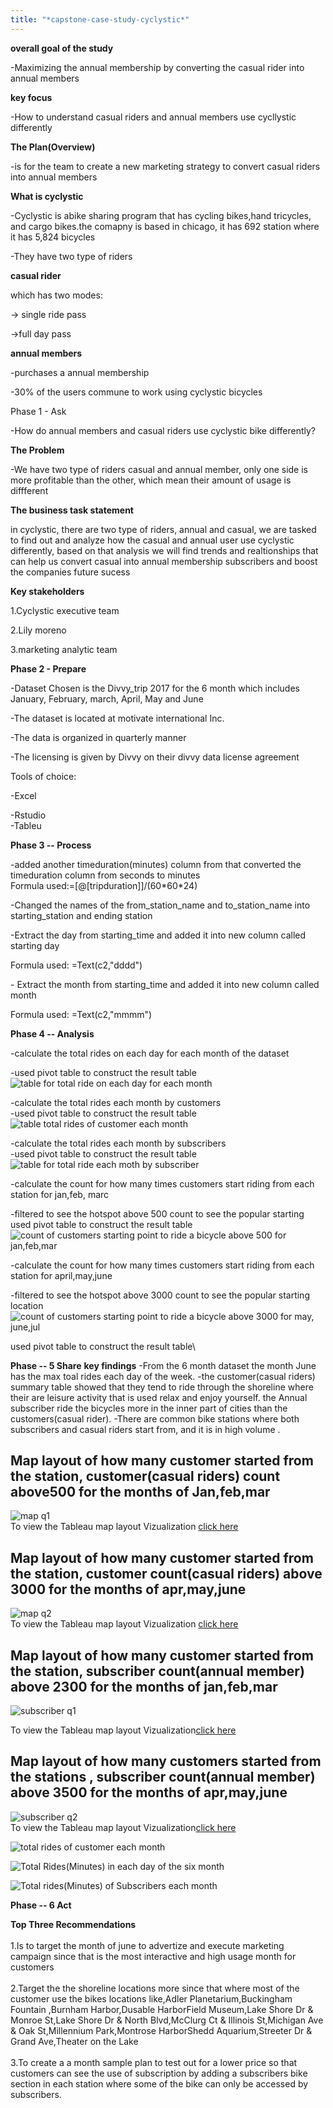 ```yaml
---
title: "*capstone-case-study-cyclystic*"
---
```


**overall goal of the study**

-Maximizing the annual membership by converting the casual rider into
annual members

**key focus**

-How to understand casual riders and annual members use cycllystic
differently

**The Plan(Overview)**

-is for the team to create a new marketing strategy to convert casual
riders into annual members

**What is cyclystic**

-Cyclystic is abike sharing program that has cycling bikes,hand
tricycles, and cargo bikes.the comapny is based in chicago, it has 692
station where it has 5,824 bicycles

-They have two type of riders

**casual rider**

which has two modes:

-\> single ride pass

-\>full day pass

**annual members**

-purchases a annual membership

-30% of the users commune to work using cyclystic bicycles

Phase 1 - Ask

-How do annual members and casual riders use cyclystic bike differently?

**The Problem**

-We have two type of riders casual and annual member, only one side is
more profitable than the other, which mean their amount of usage is
diffferent

**The business task statement**

in cyclystic, there are two type of riders, annual and casual, we are
tasked to find out and analyze how the casual and annual user use
cyclystic differently, based on that analysis we will find trends and
realtionships that can help us convert casual into annual membership
subscribers and boost the companies future sucess

**Key stakeholders**

1.Cyclystic executive team

2.Lily moreno

3.marketing analytic team

**Phase 2 - Prepare**

-Dataset Chosen is the Divvy_trip 2017 for the 6 month which includes
January, February, march, April, May and June

-The dataset is located at motivate international Inc.

-The data is organized in quarterly manner

-The licensing is given by Divvy on their divvy data license agreement

Tools of choice:

-Excel

-Rstudio\
-Tableu

**Phase 3 -- Process**

-added another timeduration(minutes) column from that converted the
timeduration column from seconds to minutes\
Formula used:=\[@\[tripduration\]\]/(60\*60\*24)

-Changed the names of the from_station_name and to_station_name into
starting_station and ending station

-Extract the day from starting_time and added it into new column called
starting day

Formula used: =Text(c2,"dddd")

\- Extract the month from starting_time and added it into new column
called month

Formula used: =Text(c2,"mmmm")

**Phase 4 -- Analysis**

-calculate the total rides on each day for each month of the dataset

-used pivot table to construct the result table\
![table  for total ride on each day for each month](https://github.com/NEB73/capstone-case-study-cyclystic/assets/151795453/60b840d8-453f-406e-81b4-315b83a542a1)


-calculate the total rides each month by customers\
-used pivot table to construct the result table\
![table total rides of customer each month](https://github.com/NEB73/capstone-case-study-cyclystic/assets/151795453/7c79c16d-5b67-4df3-8a65-73c698944af9)


-calculate the total rides each month by subscribers\
-used pivot table to construct the result table\
![table for total ride each moth by subscriber](https://github.com/NEB73/capstone-case-study-cyclystic/assets/151795453/bfd77324-6e2d-4a67-859c-d5915ca74f44)


-calculate the count for how many times customers start riding from each
station for jan,feb, marc

-filtered to see the hotspot above 500 count to see the popular starting
used pivot table to construct the result table\
![count of customers starting point to ride a bicycle above 500 for jan,feb,mar](https://github.com/NEB73/capstone-case-study-cyclystic/assets/151795453/88355168-3ac3-431a-8567-148e65c87ce4)


-calculate the count for how many times customers start riding from each
station for april,may,june

-filtered to see the hotspot above 3000 count to see the popular
starting location
![count of customers starting point to ride a bicycle above 3000 for may, june,jul](https://github.com/NEB73/capstone-case-study-cyclystic/assets/151795453/f775f738-fa9a-45c0-8859-d689a51e7e2d)

used pivot table to construct the result table\


**Phase -- 5 Share**
**key findings**
-From the 6 month dataset the month June has the max toal rides each day of the week.
-the customer(casual riders) summary table showed that they tend to ride through the shoreline where their are leisure activity that is used  relax and enjoy yourself.
the Annual subscriber ride the bicycles more in the inner part of cities than the customers(casual rider).
-There are common bike stations where both subscribers and casual riders start from, and it is in high volume .

## Map layout of how many customer started from the station, customer(casual riders) count above500 for the months of Jan,feb,mar <br>

![map q1](https://github.com/NEB73/capstone-case-study-cyclystic/assets/151795453/b6fd2b15-9fda-4e2e-8048-8cd11925d4da) <br>
To view the Tableau map layout Vizualization <a href="https://public.tableau.com/app/profile/nebyou.daniel/viz/howmanycustomerstartedfromstartstateionabove500q1/Sheet1?publish=yes">click here</a>

## Map layout of how many customer started from the station, customer count(casual riders) above 3000 for the months of apr,may,june

![map q2](https://github.com/NEB73/capstone-case-study-cyclystic/assets/151795453/fd00c818-18da-4872-8a93-78c2989b5bcb) <br>
To view the Tableau map layout Vizualization <a href="https://public.tableau.com/app/profile/nebyou.daniel/viz/customeronstartlocationabove3000/Sheet1?publish=yes">click here</a>

## Map layout of how many customer started from the station, subscriber count(annual member) above 2300 for the months of jan,feb,mar

![subscriber q1](https://github.com/NEB73/capstone-case-study-cyclystic/assets/151795453/29c8520a-3340-43ea-a16c-fa84851d07c4)<br>

To view the Tableau map layout Vizualization<a href="https://public.tableau.com/app/profile/nebyou.daniel/viz/howmanysubscribersstartedfromthatstationabove2300countformonthofjanfebmar/Sheet1?publish=yes">click here</a>
## Map layout of how many customers started from the stations , subscriber count(annual member) above 3500 for the months of apr,may,june 

![subscriber q2](https://github.com/NEB73/capstone-case-study-cyclystic/assets/151795453/ca5944ed-a3c4-4b6e-9da4-885cb4b515d0) <br>
To view the Tableau map layout Vizualization<a href="https://public.tableau.com/app/profile/nebyou.daniel/viz/howmanycustomersstartfromthatstationcountabove3500formonthofaprilmayjune/Sheet1?publish=yes">click here</a>



![total rides of customer each month](https://github.com/NEB73/capstone-case-study-cyclystic/assets/151795453/85b3cdaf-508e-456e-9369-90860e68fdfb)

![Total Rides(Minutes) in each day of the six month](https://github.com/NEB73/capstone-case-study-cyclystic/assets/151795453/87275f38-ce7f-4f38-bfe7-cfca87c858d7)

![Total rides(Minutes) of Subscribers each month](https://github.com/NEB73/capstone-case-study-cyclystic/assets/151795453/c015a5d8-899d-4ef6-80da-39b6df12cc36)


**Phase -- 6 Act**

**Top Three Recommendations** <br><br>
1.Is to target the month of june to advertize and execute marketing campaign since that is the most interactive and high usage month for customers <br><br>
2.Target the the shoreline locations more since that where most of the customer use the bikes locations like,Adler Planetarium,Buckingham Fountain
,Burnham Harbor,Dusable HarborField Museum,Lake Shore Dr & Monroe St,Lake Shore Dr & North Blvd,McClurg Ct & Illinois St,Michigan Ave & Oak St,Millennium Park,Montrose HarborShedd Aquarium,Streeter Dr & Grand Ave,Theater on the Lake <br><br>
3.To create a a month sample plan to test out for a lower price so that customers can see the use of subscription by adding a subscribers bike section in each station where some of the bike can only be accessed by subscribers.<br><br>


